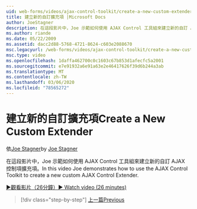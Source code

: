 ```yaml
---
uid: web-forms/videos/ajax-control-toolkit/create-a-new-custom-extender
title: 建立新的自訂擴充項 |Microsoft Docs
author: JoeStagner
description: 在這段影片中，Joe 示範如何使用 AJAX Control 工具組來建立新的自訂 AJAX 控制項擴充項。
ms.author: riande
ms.date: 05/22/2009
ms.assetid: dacc2d88-5768-4721-8624-c603e2088670
msc.legacyurl: /web-forms/videos/ajax-control-toolkit/create-a-new-custom-extender
msc.type: video
ms.openlocfilehash: 1daffa462700c0c1603c67b853d1afecfc5a2001
ms.sourcegitcommit: e7e91932a6e91a63e2e46417626f39d6b244a3ab
ms.translationtype: MT
ms.contentlocale: zh-TW
ms.lasthandoff: 03/06/2020
ms.locfileid: "78565272"
---
```

# <a name="create-a-new-custom-extender"></a><span data-ttu-id="e99ff-103">建立新的自訂擴充項</span><span class="sxs-lookup"><span data-stu-id="e99ff-103">Create a New Custom Extender</span></span>

<span data-ttu-id="e99ff-104">依[Joe Stagner](https://github.com/JoeStagner)</span><span class="sxs-lookup"><span data-stu-id="e99ff-104">by [Joe Stagner](https://github.com/JoeStagner)</span></span>

<span data-ttu-id="e99ff-105">在這段影片中，Joe 示範如何使用 AJAX Control 工具組來建立新的自訂 AJAX 控制項擴充項。</span><span class="sxs-lookup"><span data-stu-id="e99ff-105">In this video Joe demonstrates how to use the AJAX Control Toolkit to create a new custom AJAX Control Extender.</span></span>

[<span data-ttu-id="e99ff-106">&#9654;觀看影片（26分鐘）</span><span class="sxs-lookup"><span data-stu-id="e99ff-106">&#9654; Watch video (26 minutes)</span></span>](https://channel9.msdn.com/Blogs/ASP-NET-Site-Videos/create-a-new-custom-extender)

> [!div class="step-by-step"]
> [<span data-ttu-id="e99ff-107">上一篇</span><span class="sxs-lookup"><span data-stu-id="e99ff-107">Previous</span></span>](editor-control-custom.md)
